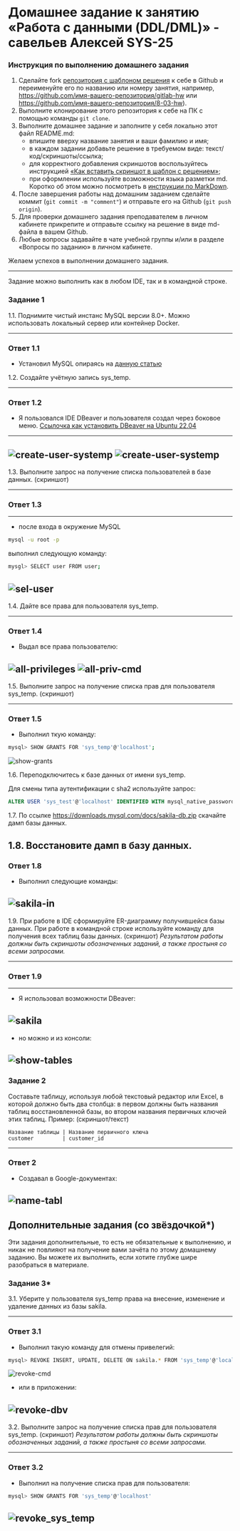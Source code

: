 # Домашнее задание к занятию «Работа с данными (DDL/DML)» - савельев Алексей SYS-25

### Инструкция по выполнению домашнего задания

1. Сделайте fork [репозитория c шаблоном решения](https://github.com/netology-code/sys-pattern-homework) к себе в Github и переименуйте его по названию или номеру занятия, например, https://github.com/имя-вашего-репозитория/gitlab-hw или https://github.com/имя-вашего-репозитория/8-03-hw).
2. Выполните клонирование этого репозитория к себе на ПК с помощью команды `git clone`.
3. Выполните домашнее задание и заполните у себя локально этот файл README.md:
   - впишите вверху название занятия и ваши фамилию и имя;
   - в каждом задании добавьте решение в требуемом виде: текст/код/скриншоты/ссылка;
   - для корректного добавления скриншотов воспользуйтесь инструкцией [«Как вставить скриншот в шаблон с решением»](https://github.com/netology-code/sys-pattern-homework/blob/main/screen-instruction.md);
   - при оформлении используйте возможности языка разметки md. Коротко об этом можно посмотреть в [инструкции по MarkDown](https://github.com/netology-code/sys-pattern-homework/blob/main/md-instruction.md).
4. После завершения работы над домашним заданием сделайте коммит (`git commit -m "comment"`) и отправьте его на Github (`git push origin`).
5. Для проверки домашнего задания преподавателем в личном кабинете прикрепите и отправьте ссылку на решение в виде md-файла в вашем Github.
6. Любые вопросы задавайте в чате учебной группы и/или в разделе «Вопросы по заданию» в личном кабинете.

Желаем успехов в выполнении домашнего задания.

---

Задание можно выполнить как в любом IDE, так и в командной строке.

### Задание 1
1.1. Поднимите чистый инстанс MySQL версии 8.0+. Можно использовать локальный сервер или контейнер Docker.

---

### Ответ 1.1 

- Установил MySQL опираясь на [данную статью](https://losst.pro/ustanovka-mysql-ubuntu-16-04)

1.2. Создайте учётную запись sys_temp. 

---

### Ответ 1.2

- Я пользовался IDE DBeaver и пользователя создал через боковое меню.
[Ссылочка как установить DBeaver на Ubuntu 22.04](https://losst.pro/ustanovka-dbeaver-v-ubuntu-22-04)
---
![create-user-systemp](scr/create-user-sys-wind.png)
![create-user-systemp](scr/create-user-systemp.png)
---

1.3. Выполните запрос на получение списка пользователей в базе данных. (скриншот)

---

### Ответ 1.3
---
- после входа в окружение MySQL 

```bash 
mysql -u root -p
```
выполнил следующую команду:  

```bash 
mysgl> SELECT user FROM user;
```
![sel-user](scr/sel-user.png)
---

1.4. Дайте все права для пользователя sys_temp. 

---

### Ответ 1.4
- Выдал все права пользователю:

![all-privileges](scr/all-privileges.png)
![all-priv-cmd](scr/all-priv-cmd.png)
---

1.5. Выполните запрос на получение списка прав для пользователя sys_temp. (скриншот)

---

### Ответ 1.5

- Выполнил ткую команду:

```bash
mysql> SHOW GRANTS FOR 'sys_temp'@'localhost';
```
![show-grants](scr/show-grants.png)

1.6. Переподключитесь к базе данных от имени sys_temp.

Для смены типа аутентификации с sha2 используйте запрос: 
```sql
ALTER USER 'sys_test'@'localhost' IDENTIFIED WITH mysql_native_password BY 'password';
```
1.7. По ссылке https://downloads.mysql.com/docs/sakila-db.zip скачайте дамп базы данных.

1.8. Восстановите дамп в базу данных.
---

### Ответ 1.8

- Выполнил следующие команды:

![sakila-in](scr/sakila-in.png)
---

1.9. При работе в IDE сформируйте ER-диаграмму получившейся базы данных. При работе в командной строке используйте команду для получения всех таблиц базы данных. (скриншот)
*Результатом работы должны быть скриншоты обозначенных заданий, а также простыня со всеми запросами.*

---
### Ответ 1.9
---
- Я использовал возможности DBeaver:

![sakila](scr/sakila.png)
---
- но можно и из консоли:

![show-tables](scr/show-tables.png)
---

### Задание 2
Составьте таблицу, используя любой текстовый редактор или Excel, в которой должно быть два столбца: в первом должны быть названия таблиц восстановленной базы, во втором названия первичных ключей этих таблиц. Пример: (скриншот/текст)
```
Название таблицы | Название первичного ключа
customer         | customer_id
```

---

### Ответ 2

- Cоздавал в Google-документах:

![name-tabl](scr/name-tabl.png)
---

## Дополнительные задания (со звёздочкой*)
Эти задания дополнительные, то есть не обязательные к выполнению, и никак не повлияют на получение вами зачёта по этому домашнему заданию. Вы можете их выполнить, если хотите глубже шире разобраться в материале.

### Задание 3*
3.1. Уберите у пользователя sys_temp права на внесение, изменение и удаление данных из базы sakila.

---

### Ответ 3.1

- Выполнил такую команду для отмены привелегий:

```bash
mysql> REVOKE INSERT, UPDATE, DELETE ON sakila.* FROM 'sys_temp'@'localhost'
```
![revoke-cmd](scr/revoke-cmd.png)

- или в приложении:

![revoke-dbv](scr/revoke-dbv.png)
---

3.2. Выполните запрос на получение списка прав для пользователя sys_temp. (скриншот)
*Результатом работы должны быть скриншоты обозначенных заданий, а также простыня со всеми запросами.*

---

### Ответ 3.2
- Выполнил на получение списка прав для пользователя:

```bash
mysql> SHOW GRANTS FOR 'sys_temp'@'localhost'
```
![revoke_sys_temp](scr/3-zadan.png)
---

